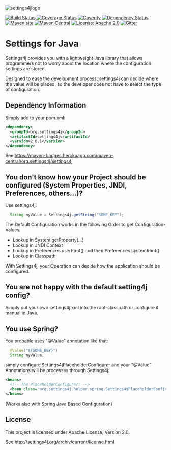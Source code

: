 ![settings4jlogo](http://settings4j.org/archiv/current/icon/settings4j-logo-64px.png)

[![Build Status](https://secure.travis-ci.org/brabenetz/settings4j.png?branch=master)](http://travis-ci.org/brabenetz/settings4j)
[![Coverage Status](https://coveralls.io/repos/brabenetz/settings4j/badge.svg?branch=master&service=github)](https://coveralls.io/github/brabenetz/settings4j?branch=master)
[![Coverity](https://scan.coverity.com/projects/6217/badge.svg)](https://scan.coverity.com/projects/brabenetz-settings4j)
[![Dependency Status](https://www.versioneye.com/user/projects/55e50d658c0f62001b000180/badge.svg?style=flat)](https://www.versioneye.com/user/projects/55e50d658c0f62001b000180)
[![Maven site](https://img.shields.io/badge/Maven-site-blue.svg)](http://settings4j.org/archiv/current/)
[![Maven Central](https://maven-badges.herokuapp.com/maven-central/org.settings4j/settings4j/badge.svg)](https://maven-badges.herokuapp.com/maven-central/org.settings4j/settings4j)
[![License: Apache 2.0](https://img.shields.io/badge/license-Apache%202.0-brightgreen.svg)](https://github.com/brabenetz/settings4j/blob/master/LICENSE.txt)
[![Gitter](https://badges.gitter.im/Join%20Chat.svg)](https://gitter.im/brabenetz/settings4j?utm_source=badge&utm_medium=badge&utm_campaign=pr-badge)

# Settings for Java

Settings4j provides you with a lightweight Java library that allows programmers not to worry
about the location where the configuration settings are stored.

Designed to ease the development process, settings4j can decide where the value will be placed,
so the developer does not have to select the type of configuration.

## Dependency Information

Simply add to your pom.xml:

```xml
<dependency>
  <groupId>org.settings4j</groupId>
  <artifactId>settings4j</artifactId>
  <version>2.0.1</version>
</dependency>
```

See https://maven-badges.herokuapp.com/maven-central/org.settings4j/settings4j

## You don't know how your Project should be configured (System Properties, JNDI, Preferences, others...)?

Use settings4j:

```java
  String myValue = Settings4j.getString("SOME_KEY");
```

The Default Configuration works in the following Order to get Configuration-Values:
	
  * Lookup in System.getProperty(...)
  * Lookup in JNDI Context
  * Lookup in Preferences.userRoot() and then Preferences.systemRoot()
  * Lookup in Classpath

With Settings4j, your Operation can decide how the application should be configured.

## You are not happy with the default setting4j config?

Simply put your own settings4j.xml into the root-classpath or configure it manual in Java.

## You use Spring?

You probable uses "@Value" annotation like that:

```java
  @Value("${SOME_KEY}")
  String myValue;
```

simply configure Settings4jPlaceholderConfigurer and your "@Value" Annotations will be processes through Settings4j:

```xml
<beans>
  <!-- The PlaceholderConfigurer: -->
  <bean class="org.settings4j.helper.spring.Settings4jPlaceholderConfigurer" />
</beans>
```
(Works also with Spring Java Based Configuration)

## License

This project is licensed under Apache License, Version 2.0.

See http://settings4j.org/archiv/current/license.html


